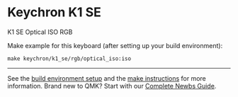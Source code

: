 # Keychron K1 SE

K1 SE Optical ISO RGB

Make example for this keyboard (after setting up your build environment):

    make keychron/k1_se/rgb/optical_iso:iso

* * *
See the [build environment setup](https://docs.qmk.fm/#/getting_started_build_tools) and the [make instructions](https://docs.qmk.fm/#/getting_started_make_guide) for more information. Brand new to QMK? Start with our [Complete Newbs Guide](https://docs.qmk.fm/#/newbs).
